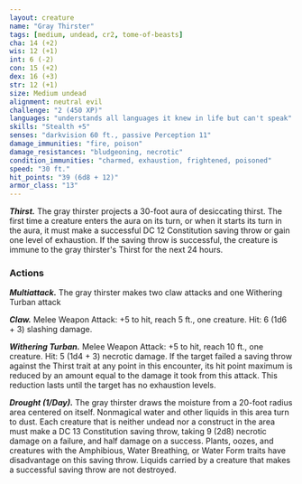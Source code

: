 ```yaml
---
layout: creature
name: "Gray Thirster"
tags: [medium, undead, cr2, tome-of-beasts]
cha: 14 (+2)
wis: 12 (+1)
int: 6 (-2)
con: 15 (+2)
dex: 16 (+3)
str: 12 (+1)
size: Medium undead
alignment: neutral evil
challenge: "2 (450 XP)"
languages: "understands all languages it knew in life but can't speak"
skills: "Stealth +5"
senses: "darkvision 60 ft., passive Perception 11"
damage_immunities: "fire, poison"
damage_resistances: "bludgeoning, necrotic"
condition_immunities: "charmed, exhaustion, frightened, poisoned"
speed: "30 ft."
hit_points: "39 (6d8 + 12)"
armor_class: "13"
---
```


***Thirst.*** The gray thirster projects a 30-foot aura of desiccating thirst. The first time a creature enters the aura on its turn, or when it starts its turn in the aura, it must make a successful DC 12 Constitution saving throw or gain one level of exhaustion. If the saving throw is successful, the creature is immune to the gray thirster's Thirst for the next 24 hours.

### Actions

***Multiattack.*** The gray thirster makes two claw attacks and one Withering Turban attack

***Claw.*** Melee Weapon Attack: +5 to hit, reach 5 ft., one creature. Hit: 6 (1d6 + 3) slashing damage.

***Withering Turban.*** Melee Weapon Attack: +5 to hit, reach 10 ft., one creature. Hit: 5 (1d4 + 3) necrotic damage. If the target failed a saving throw against the Thirst trait at any point in this encounter, its hit point maximum is reduced by an amount equal to the damage it took from this attack. This reduction lasts until the target has no exhaustion levels.

***Drought (1/Day).*** The gray thirster draws the moisture from a 20-foot radius area centered on itself. Nonmagical water and other liquids in this area turn to dust. Each creature that is neither undead nor a construct in the area must make a DC 13 Constitution saving throw, taking 9 (2d8) necrotic damage on a failure, and half damage on a success. Plants, oozes, and creatures with the Amphibious, Water Breathing, or Water Form traits have disadvantage on this saving throw. Liquids carried by a creature that makes a successful saving throw are not destroyed.


